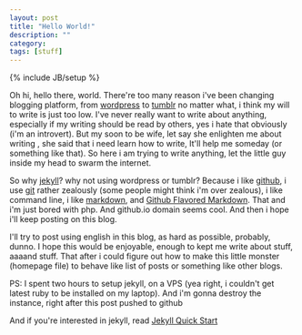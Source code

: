 ```yaml
---
layout: post
title: "Hello World!"
description: ""
category: 
tags: [stuff]
---
```

{% include JB/setup %}

Oh hi, hello there, world. There're too many reason i've been changing blogging platform, from [wordpress](http://wordpress.com) to [tumblr](http://tumblr.com) no matter what, i think my will to write is just too low. I've never really want to write about anything, especially if my writing should be read by others, yes i hate that obviously (i'm an introvert). But my soon to be wife, let say she enlighten me about writing , she said that i need learn how to write, It'll help me someday (or something like that). So here i am trying to write anything, let the little guy inside my head to swarm the internet.

So why [jekyll](http://jekyllrb.com)? why not using wordpress or tumblr? Because i like [github](https://github.com), i use [git](http://git-scm.com) rather zealously (some people might think i'm over zealous), i like command line, i like [markdown](http://daringfireball.net/projects/markdown/syntax), and [Github Flavored Markdown](https://help.github.com/articles/github-flavored-markdown). That and i'm just bored with php. And github.io domain seems cool. And then i hope i'll keep posting on this blog.

I'll try to post using english in this blog, as hard as possible, probably, dunno. I hope this would be enjoyable, enough to kept me write about stuff, aaaand stuff. That after i could figure out how to make this little monster (homepage file) to behave like list of posts or something like other blogs. 

PS: I spent two hours to setup jekyll, on a VPS (yea right, i couldn't get latest ruby to be installed on my laptop). And i'm gonna destroy the instance, right after this post pushed to github

And if you're interested in jekyll, read [Jekyll Quick Start](http://jekyllbootstrap.com/usage/jekyll-quick-start.html)